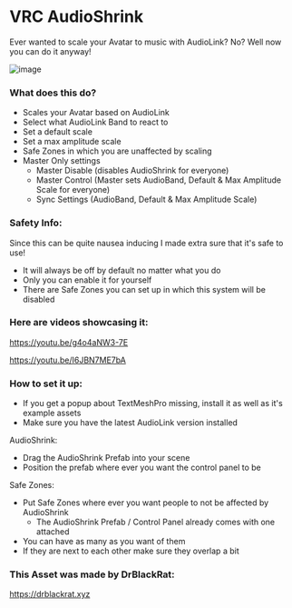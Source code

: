 # VRC AudioShrink
Ever wanted to scale your Avatar to music with AudioLink? No? Well now you can do it anyway!

![image](https://github.com/DrBlackRat/VRC-Audio-Shrink/assets/46327609/d472c577-9974-4c3b-811a-e395f65153b1)


### What does this do?
- Scales your Avatar based on AudioLink
- Select what AudioLink Band to react to
- Set a default scale
- Set a max amplitude scale
- Safe Zones in which you are unaffected by scaling
- Master Only settings
  - Master Disable (disables AudioShrink for everyone)
  - Master Control (Master sets AudioBand, Default & Max Amplitude Scale for everyone)
  - Sync Settings (AudioBand, Default & Max Amplitude Scale)

### Safety Info:

Since this can be quite nausea inducing I made extra sure that it's safe to use!
- It will always be off by default no matter what you do
- Only you can enable it for yourself
- There are Safe Zones you can set up in which this system will be disabled

### Here are videos showcasing it:
https://youtu.be/g4o4aNW3-7E

https://youtu.be/I6JBN7ME7bA

### How to set it up:
- If you get a popup about TextMeshPro missing, install it as well as it's example assets
- Make sure you have the latest AudioLink version installed

AudioShrink:
- Drag the AudioShrink Prefab into your scene
- Position the prefab where ever you want the control panel to be

Safe Zones:
- Put Safe Zones where ever you want people to not be affected by AudioShrink
  - The AudioShrink Prefab / Control Panel already comes with one attached
- You can have as many as you want of them
- If they are next to each other make sure they overlap a bit

### This Asset was made by DrBlackRat:
https://drblackrat.xyz
